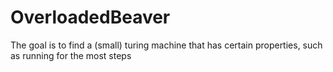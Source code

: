 # OverloadedBeaver
The goal is to find a (small) turing machine that has certain properties, such as running for the most steps

